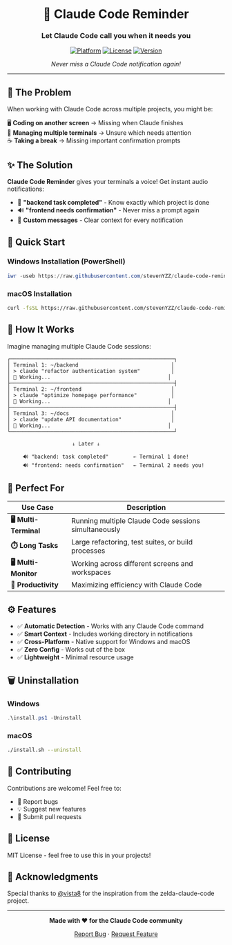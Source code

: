 <div align="center">

# 🔔 Claude Code Reminder

### Let Claude Code call you when it needs you

[![Platform](https://img.shields.io/badge/platform-Windows%20%7C%20macOS-blue)](https://github.com/stevenYZZ/claude-code-reminder)
[![License](https://img.shields.io/badge/license-MIT-green)](LICENSE)
[![Version](https://img.shields.io/badge/version-1.0.0-orange)](https://github.com/stevenYZZ/claude-code-reminder/releases)

*Never miss a Claude Code notification again!*

</div>

---

## 🎯 The Problem

When working with Claude Code across multiple projects, you might be:

🖥️ **Coding on another screen** → Missing when Claude finishes  
📁 **Managing multiple terminals** → Unsure which needs attention  
☕ **Taking a break** → Missing important confirmation prompts  

## ✨ The Solution

**Claude Code Reminder** gives your terminals a voice! Get instant audio notifications:

- 🎵 **"backend task completed"** - Know exactly which project is done
- 🔊 **"frontend needs confirmation"** - Never miss a prompt again
- 🎯 **Custom messages** - Clear context for every notification

## 🚀 Quick Start

### Windows Installation (PowerShell)

```powershell
iwr -useb https://raw.githubusercontent.com/stevenYZZ/claude-code-reminder/master/install.ps1 | iex
```

### macOS Installation

```bash
curl -fsSL https://raw.githubusercontent.com/stevenYZZ/claude-code-reminder/master/install.sh | bash
```

## 📖 How It Works

Imagine managing multiple Claude Code sessions:

```
┌─────────────────────────────────────────────────────┐
│ Terminal 1: ~/backend                              │
│ > claude "refactor authentication system"          │
│ 🔄 Working...                                      │
├─────────────────────────────────────────────────────┤
│ Terminal 2: ~/frontend                             │
│ > claude "optimize homepage performance"           │
│ 🔄 Working...                                      │
├─────────────────────────────────────────────────────┤
│ Terminal 3: ~/docs                                 │
│ > claude "update API documentation"                │
│ 🔄 Working...                                      │
└─────────────────────────────────────────────────────┘

                     ↓ Later ↓

     🔊 "backend: task completed"        ← Terminal 1 done!
     🔊 "frontend: needs confirmation"   ← Terminal 2 needs you!
```

## 🎯 Perfect For

| Use Case | Description |
|----------|-------------|
| **🖥️ Multi-Terminal** | Running multiple Claude Code sessions simultaneously |
| **⏱️ Long Tasks** | Large refactoring, test suites, or build processes |
| **🖥️ Multi-Monitor** | Working across different screens and workspaces |
| **🚀 Productivity** | Maximizing efficiency with Claude Code |

## ⚙️ Features

- ✅ **Automatic Detection** - Works with any Claude Code command
- ✅ **Smart Context** - Includes working directory in notifications
- ✅ **Cross-Platform** - Native support for Windows and macOS
- ✅ **Zero Config** - Works out of the box
- ✅ **Lightweight** - Minimal resource usage

## 🗑️ Uninstallation

### Windows
```powershell
.\install.ps1 -Uninstall
```

### macOS
```bash
./install.sh --uninstall
```

## 🤝 Contributing

Contributions are welcome! Feel free to:

- 🐛 Report bugs
- 💡 Suggest new features
- 🔧 Submit pull requests

## 📄 License

MIT License - feel free to use this in your projects!

## 🙏 Acknowledgments

Special thanks to [@vista8](https://twitter.com/vista8) for the inspiration from the zelda-claude-code project.

---

<div align="center">

**Made with ❤️ for the Claude Code community**

[Report Bug](https://github.com/stevenYZZ/claude-code-reminder/issues) · [Request Feature](https://github.com/stevenYZZ/claude-code-reminder/issues)

</div>
